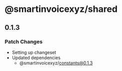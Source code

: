 # @smartinvoicexyz/shared

## 0.1.3

### Patch Changes

- Setting up changeset
- Updated dependencies
  - @smartinvoicexyz/constants@0.1.3
